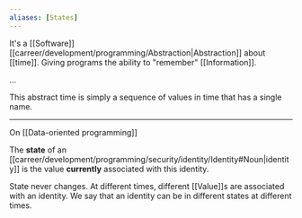 ```yaml
---
aliases: [States]
---
```


It's a [[Software]] [[carreer/development/programming/Abstraction|Abstraction]] about [[time]]. Giving programs the ability to "remember" [[Information]].

...

This abstract time is simply a sequence of values in time that has a single name.

---

On [[Data-oriented programming]]

The **state** of an [[carreer/development/programming/security/identity/Identity#Noun|identity]] is the value **currently** associated with this identity.

State never changes. At different times, different [[Value]]s are associated with an identity. We say that an identity can be in different states at different times.
